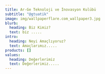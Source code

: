 ```yaml
---
title: Ar-Ge Teknoloji ve İnovasyon Kulübü
subtitle: "@gtuatik"
image: img/wallpaperflare.com_wallpaper3.jpg
blurb:
  heading: Biz Kimiz?
  text: biz .....
intro:
  heading: Neyi Amaçlıyoruz?
  text: Amaçlarımız.....
products: []
values:
  heading: Değerlerimiz
  text: Değerlerimiz.....
---
```

